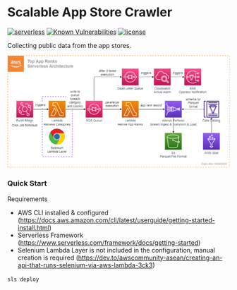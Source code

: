 # Scalable App Store Crawler
[![serverless](http://public.serverless.com/badges/v3.svg)](http://www.serverless.com)
[![Known Vulnerabilities](https://snyk.io/test/github/serverless/serverless/badge.svg)](https://snyk.io/test/github/serverless/serverless)
[![license](https://img.shields.io/npm/l/serverless.svg)](https://www.npmjs.com/package/serverless)

Collecting public data from the app stores.

![AWS Architecture Diagram](architecture_diagram.png)

### Quick Start

Requirements
- AWS CLI installed & configured (https://docs.aws.amazon.com/cli/latest/userguide/getting-started-install.html)
- Serverless Framework (https://www.serverless.com/framework/docs/getting-started)
- Selenium Lambda Layer is not included in the configuration, manual creation is required (https://dev.to/awscommunity-asean/creating-an-api-that-runs-selenium-via-aws-lambda-3ck3)

`sls deploy`

